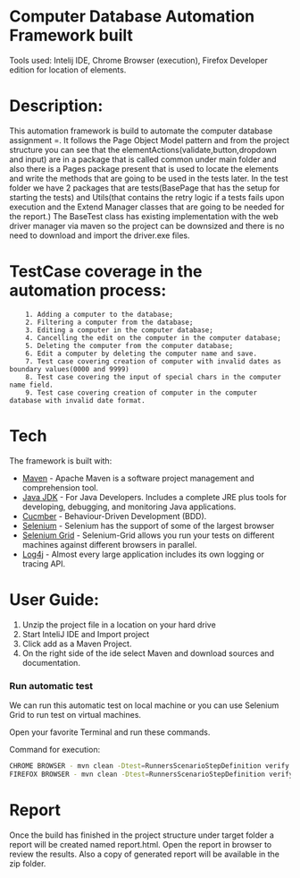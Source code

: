 # Computer Database Automation Framework built

Tools used: Intelij IDE, Chrome Browser (execution), Firefox Developer edition for location of elements.


# Description:
This automation framework is build to automate the computer database assignment =.
It follows the Page Object Model pattern and from the project structure you can see that the elementActions(validate,button,dropdown and input) are in a package that is called common under main folder 
and also there is a Pages package present that is used to locate the elements and write the methods that are going to be used in the tests later.
In the test folder we have 2 packages that are tests(BasePage that has the setup for starting the tests) and 
Utils(that contains the retry logic if a tests fails upon execution and the Extend Manager classes that are going to be needed for the report.)
The BaseTest class has existing implementation with the web driver manager via maven so the project can be downsized and there is no need to download and import the driver.exe files.

# TestCase coverage in the automation process:
	    1. Adding a computer to the database;
		2. Filtering a computer from the database;
		3. Editing a computer in the computer database;
		4. Cancelling the edit on the computer in the computer database;
		5. Deleting the computer from the computer database;
		6. Edit a computer by deleting the computer name and save.
		7. Test case covering creation of computer with invalid dates as boundary values(0000 and 9999)
		8. Test case covering the input of special chars in the computer name field.
		9. Test case covering creation of computer in the computer database with invalid date format.
		
# Tech
The framework is built with:
* [Maven](https://maven.apache.org/) - Apache Maven is a software project management and comprehension tool.
* [Java JDK](https://www.oracle.com/technetwork/java/javase/downloads/index.html) - For Java Developers. Includes a complete JRE plus tools for developing, debugging, and monitoring Java applications.
* [Cucmber](https://docs.cucumber.io/) - Behaviour-Driven Development (BDD).
* [Selenium](https://www.seleniumhq.org/download/) - Selenium has the support of some of the largest browser
* [Selenium Grid](https://www.seleniumhq.org/docs/07_selenium_grid.jsp) - Selenium-Grid allows you run your tests on different machines against different browsers in parallel.
* [Log4j](https://logging.apache.org/log4j/2.x/) - Almost every large application includes its own logging or tracing API. 
	


# User Guide: 
1. Unzip the project file in a location on your hard drive
2. Start InteliJ IDE and Import project 
3. Click add as a Maven Project.
4. On the right side of the ide select Maven and download sources and documentation.

### Run automatic test

We can run this automatic test on local machine or you can use Selenium Grid to run test on virtual machines.

Open your favorite Terminal and run these commands.

Command for execution:
```sh
CHROME BROWSER - mvn clean -Dtest=RunnersScenarioStepDefinition verify
FIREFOX BROWSER - mvn clean -Dtest=RunnersScenarioStepDefinition verify
```

# Report
Once the build has finished in the project structure under target folder a report will be created named report.html.
Open the report in browser to review the results.
Also a copy of generated report will be available in the zip folder.
	